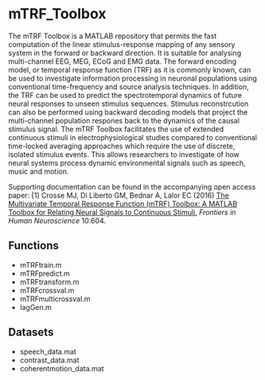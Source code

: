 # mTRF_Toolbox
The mTRF Toolbox is a MATLAB repository that permits the fast computation of the linear stimulus-response mapping of any sensory system in the forward or backward direction. It is suitable for analysing multi-channel EEG, MEG, ECoG and EMG data. The forward encoding model, or temporal response function (TRF) as it is commonly known, can be used to investigate information processing in neuronal populations using conventional time-frequency and source analysis techniques. In addition, the TRF can be used to predict the spectrotemporal dynamics of future neural responses to unseen stimulus sequences. Stimulus reconstrcution can also be performed using backward decoding models that project the multi-channel population respones back to the dynamics of the causal stimulus signal. The mTRF Toolbox facilitates the use of extended continuous stimuli in electrophysiological studies compared to conventional time-locked averaging approaches which require the use of discrete, isolated stimulus events. This allows researchers to investigate of how neural systems process dynamic environmental signals such as speech, music and motion.

Supporting documentation can be found in the accompanying open access paper:
[1] Crosse MJ, Di Liberto GM, Bednar A, Lalor EC (2016) [The Multivariate Temporal Response Function (mTRF) Toolbox: A MATLAB Toolbox for Relating Neural Signals to Continuous Stimuli.](http://dx.doi.org/10.3389/fnhum.2016.00604) *Frontiers in Human Neuroscience* 10:604.

## Functions
- mTRFtrain.m
- mTRFpredict.m
- mTRFtransform.m
- mTRFcrossval.m
- mTRFmulticrossval.m
- lagGen.m

## Datasets
- speech_data.mat
- contrast_data.mat
- coherentmotion_data.mat

